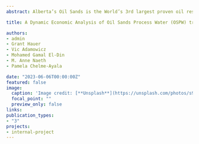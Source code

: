 ```yaml
---
abstract: Alberta’s Oil Sands is the World’s 3rd largest proven oil reserve. About half of the current extraction is by open pit mining, which generates Oil Sands Process Water (OSPW), a complex mixture of solids, residual bitumen, inorganics, and organic constituents. As part of their obligations, Oil Sands companies must treat the OSPW, before it can be released to the environment, as part of an overall reclamation plan for the land and water disturbed by their activities. Using the information available from the Alberta Energy Regulator (AER) and Canada’s Oils Sands Innovation Alliance (COSIA), as well as partnerships with chemical engineers and reclamation experts, we were able to build a mathematical programming model where we can identify trade-offs among different technologies. The model allows us to show how different regulatory standards and approaches for reclaimed OSPW might affect technology choice, costs, and optimal timing of OSPW treatments.

title: A Dynamic Economic Analysis of Oil Sands Process Water (OSPW) treatment alternatives in Alberta / Working Paper

authors:
- admin
- Grant Hauer
- Vic Adamowicz
- Mohamed Gamal El-Din 
- M. Anne Naeth
- Pamela Chelme-Ayala

date: "2023-06-06T00:00:00Z"
featured: false
image:
  caption: 'Image credit: [**Unsplash**](https://unsplash.com/photos/s9CC2SKySJM)'
  focal_point: ""
  preview_only: false
links:
publication_types:
- "3"
projects:
- internal-project
---
```

